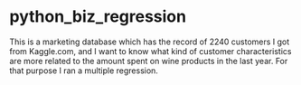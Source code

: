 # python_biz_regression

This is a marketing database which has the record of 2240 customers I got from Kaggle.com, and I want to know what kind of customer characteristics are more related to the amount spent on wine products in the last year. For that purpose I ran a multiple regression. 
